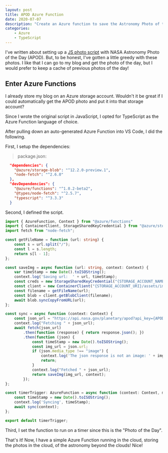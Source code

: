 ```yaml
---
layout: post
title: APOD Azure Function
date: 2020-07-07
description: "Create an Azure function to save the Astronomy Photo of the Day into a storage account."
categories:
    - Azure
    - TypeScript
---
```


I've written about setting up a [JS photo script](./2019-09-04-nasa-apod.html) with NASA Astronomy Photo of the Day (APOD).  But, to be honest, I've gotten a little greedy with these photos.  I like that I can go to my blog and get the photo of the day, but I would prefer to keep a cache of previous photos of the day!  

## Enter Azure Functions

I already store my blog on an Azure storage account.  Wouldn't it be great if I could automatically get the APOD photo and put it into that storage account?

Since I wrote the original script in JavaScript, I opted for TypeScript as the Azure Function language of choice.  

After pulling down an auto-generated Azure Function into VS Code, I did the following.

First, I setup the dependencies:

> package.json:

```json
  "dependencies": {
    "@azure/storage-blob": "^12.2.0-preview.1",
    "node-fetch": "^2.6.0"
  },
  "devDependencies": {
    "@azure/functions": "^1.0.2-beta2",
    "@types/node-fetch": "^2.5.7",
    "typescript": "^3.3.3"
  }
```

Second, I defined the script.  

```typescript
import { AzureFunction, Context } from "@azure/functions"
import { ContainerClient, StorageSharedKeyCredential } from "@azure/storage-blob";
import fetch from "node-fetch";

const getFileName = function (url: string) {
    const s = url.split("/");
    const l = s.length;
    return s[l - 1];
};

const saveImg = async function (url: string, context: Context) {
    var timeStamp = new Date().toISOString();
    context.log('Saving url:  ' + url, timeStamp);
    const creds = new StorageSharedKeyCredential("{STORAGE_ACCOUNT_NAME}", "{STORAGE_ACCOUNT_KEY}");
    const client = new ContainerClient("{STORAGE_ACCOUNT_URI}/assets/img/apod", creds)
    const filename = getFileName(url);
    const blob = client.getBlobClient(filename);
    await blob.syncCopyFromURL(url);
};

const sync = async function (context: Context) {
    const json_url = "https://api.nasa.gov/planetary/apod?api_key={APOD_API_KEY}";
    context.log("Fetching " + json_url);
    await fetch(json_url)
        .then(function (response) { return response.json(); })
        .then(function (json) {
            const timeStamp = new Date().toISOString();
            const img_url = json.url;
            if (json.media_type !== "image") {
                context.log('The json response is not an image: ' + img_url, timeStamp);
                return;
            }
            context.log("Fetched " + json_url);
            return saveImg(img_url, context);
        });
};

const timerTrigger: AzureFunction = async function (context: Context, myTimer: any): Promise<void> {
    const timeStamp = new Date().toISOString();
    context.log('Syncing', timeStamp);
    await sync(context);
};

export default timerTrigger;
```

Third, I set the function to run on a timer since this is the "Photo of the Day".  

That's it!  Now, I have a simple Azure Function running in the cloud, storing the photos in the cloud, of the astronomy beyond the clouds!  Nice!
